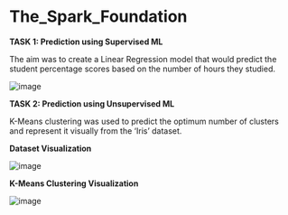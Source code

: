 # The_Spark_Foundation
**TASK 1: Prediction using Supervised ML**

The aim was to create a Linear Regression model that would predict the student percentage scores based on the number of hours they studied.

![image](https://user-images.githubusercontent.com/41417732/98977099-38700e80-253e-11eb-8f4b-77d6b63b369c.png)

**TASK 2: Prediction using Unsupervised ML**

K-Means clustering was used to predict the optimum number of clusters and represent it visually from the ‘Iris’ dataset.

**Dataset Visualization**

![image](https://user-images.githubusercontent.com/41417732/98978770-753d0500-2540-11eb-9a36-4eb0837696fb.png)

**K-Means Clustering Visualization**

![image](https://user-images.githubusercontent.com/41417732/98979421-5d19b580-2541-11eb-9bcd-7a03a52d7a20.png)
